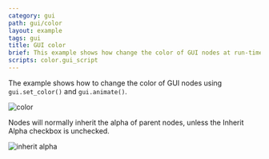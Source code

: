 ```yaml
---
category: gui
path: gui/color
layout: example
tags: gui
title: GUI color
brief: This example shows how change the color of GUI nodes at run-time
scripts: color.gui_script
---
```


The example shows how to change the color of GUI nodes using `gui.set_color()` and `gui.animate()`.

![color](color1.png)

Nodes will normally inherit the alpha of parent nodes, unless the Inherit Alpha checkbox is unchecked.

![inherit alpha](color2.png)
